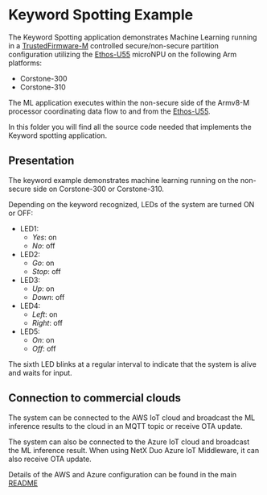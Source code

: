 # Keyword Spotting Example

The Keyword Spotting application demonstrates Machine Learning running in a [TrustedFirmware-M](https://www.trustedfirmware.org/projects/tf-m/) controlled secure/non-secure partition configuration utilizing the [Ethos-U55](https://www.arm.com/products/silicon-ip-cpu/ethos/ethos-u55) microNPU on the following Arm platforms:
* Corstone-300
* Corstone-310

The ML application executes within the non-secure side of the Armv8-M processor coordinating data flow to and from the [Ethos-U55](https://www.arm.com/products/silicon-ip-cpu/ethos/ethos-u55).

In this folder you will find all the source code needed that implements the Keyword spotting application.

## Presentation

The keyword example demonstrates machine learning running on the non-secure side on Corstone-300 or Corstone-310.

Depending on the keyword recognized, LEDs of the system are turned ON or OFF:

- LED1:
  - _Yes_: on
  - _No_: off
- LED2:
  - _Go_: on
  - _Stop_: off
- LED3:
  - _Up_: on
  - _Down_: off
- LED4:
  - _Left_: on
  - _Right_: off
- LED5:
  - _On_: on
  - _Off_: off

The sixth LED blinks at a regular interval to indicate that the system is alive and waits for input.

## Connection to commercial clouds

The system can be connected to the AWS IoT cloud and broadcast the ML inference results
to the cloud in an MQTT topic or receive OTA update.

The system can also be connected to the Azure IoT cloud and broadcast the ML inference result.
When using NetX Duo Azure IoT Middleware, it can also receive OTA update.

Details of the AWS and Azure configuration can be found in the main [README](../../README.md)

